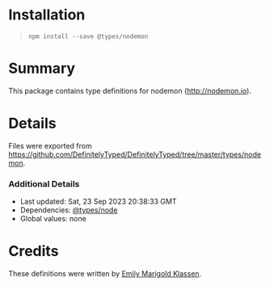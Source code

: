 # Installation
> `npm install --save @types/nodemon`

# Summary
This package contains type definitions for nodemon (http://nodemon.io).

# Details
Files were exported from https://github.com/DefinitelyTyped/DefinitelyTyped/tree/master/types/nodemon.

### Additional Details
 * Last updated: Sat, 23 Sep 2023 20:38:33 GMT
 * Dependencies: [@types/node](https://npmjs.com/package/@types/node)
 * Global values: none

# Credits
These definitions were written by [Emily Marigold Klassen](https://github.com/forivall).
